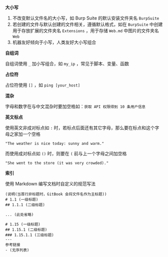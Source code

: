 **大小写**

1. 不改变默认文件名的大小写，如 Burp Suite 的默认安装文件夹名 `BurpSuite`
2. 若创建的文件与默认创建的文件相关，遵循默认格式，如在 `BurpSuite` 中创建用于存放扩展的文件夹名 `Extensions`  ，用于存储 `Web.md` 中图片的文件夹名 `Web`
3. 机器友好倾向于小写，人类友好大小写组合

**自组词**

自组词使用 `_` 加小写组合，如 `my_ip` ，常见于脚本、变量、函数

**占位符**

占位符使用 `[]` ，如 `ping [your_host]` 

**混杂**

字母和数字在与中文混杂时要加空格如：`获取 API 权限得到 10 条用户信息` 

**英文标点**

使用英文非成对标点如 `:` 时，若标点后面还有其它字母，那么要在标点和这个字母之家加一个空格

```
"The weather is nice today: sunny and warm."
```

而使用成对标点如 `()` 时，则要在 `(` 前与上一个字母之间加空格

```
"She went to the store (it was very crowded)."
```

**索引**

使用 Markdown 编写文档时自定义的规范写法

```
(说明(当首行非标题时，GitBook 会将文件名作为主标题))
# 1.1 (一级标题)
## 1.1.1 (二级标题)

... (此处省略)

# 1.15 (一级标题)
## 1.15.1 (二级标题)
### 1.15.1.1 (三级标题)
---
参考链接
- (无序列表) 
```
